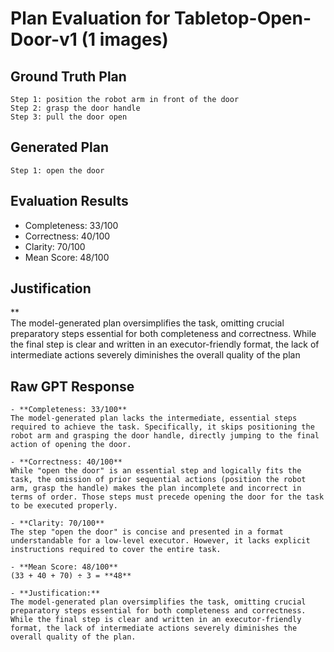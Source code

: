 # Plan Evaluation for Tabletop-Open-Door-v1 (1 images)

## Ground Truth Plan
```
Step 1: position the robot arm in front of the door
Step 2: grasp the door handle
Step 3: pull the door open
```

## Generated Plan
```
Step 1: open the door
```

## Evaluation Results
- Completeness: 33/100
- Correctness: 40/100
- Clarity: 70/100
- Mean Score: 48/100

## Justification
**  
The model-generated plan oversimplifies the task, omitting crucial preparatory steps essential for both completeness and correctness. While the final step is clear and written in an executor-friendly format, the lack of intermediate actions severely diminishes the overall quality of the plan

## Raw GPT Response
```
- **Completeness: 33/100**  
The model-generated plan lacks the intermediate, essential steps required to achieve the task. Specifically, it skips positioning the robot arm and grasping the door handle, directly jumping to the final action of opening the door. 

- **Correctness: 40/100**  
While "open the door" is an essential step and logically fits the task, the omission of prior sequential actions (position the robot arm, grasp the handle) makes the plan incomplete and incorrect in terms of order. Those steps must precede opening the door for the task to be executed properly.

- **Clarity: 70/100**  
The step "open the door" is concise and presented in a format understandable for a low-level executor. However, it lacks explicit instructions required to cover the entire task.

- **Mean Score: 48/100**  
(33 + 40 + 70) ÷ 3 = **48**

- **Justification:**  
The model-generated plan oversimplifies the task, omitting crucial preparatory steps essential for both completeness and correctness. While the final step is clear and written in an executor-friendly format, the lack of intermediate actions severely diminishes the overall quality of the plan.
```
